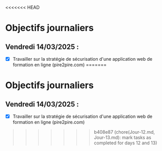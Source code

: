 <<<<<<< HEAD
# Objectifs journaliers

## Vendredi 14/03/2025 :

- [x] Travailler sur la stratégie de sécurisation d'une application web de formation en ligne (pire2pire.com)
=======
# Objectifs journaliers

## Vendredi 14/03/2025 :

- [x] Travailler sur la stratégie de sécurisation d'une application web de formation en ligne (pire2pire.com)
>>>>>>> b408e87 (chore(Jour-12.md, Jour-13.md): mark tasks as completed for days 12 and 13)
